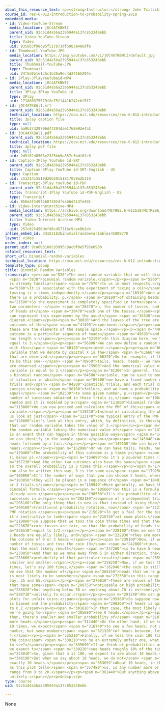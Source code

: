```yaml
---
about_this_resource_text: <p><strong>Instructor:</strong> John Tsitsiklis</p>
course_id: res-6-012-introduction-to-probability-spring-2018
embedded_media:
- id: Video-YouTube-Stream
  media_location: jOC4ATKBWlI
  parent_uid: 92c51d4a56a2395944a137c853248ebb
  title: Video-YouTube-Stream
  type: Video
  uid: 9356b3f08c95f517873df5983a486dfe
- id: Thumbnail-YouTube-JPG
  media_location: https://img.youtube.com/vi/jOC4ATKBWlI/default.jpg
  parent_uid: 92c51d4a56a2395944a137c853248ebb
  title: Thumbnail-YouTube-JPG
  type: Thumbnail
  uid: 24f5d0b1e1c5c1b36a9ec4d24165204e
- id: 3Play-3PlayYouTubeid-MP4
  media_location: jOC4ATKBWlI
  parent_uid: 92c51d4a56a2395944a137c853248ebb
  title: 3Play-3Play YouTube id
  type: 3Play
  uid: 171880875579f8e75f1441b242cbf5f7
- id: jOC4ATKBWlI.srt
  parent_uid: 92c51d4a56a2395944a137c853248ebb
  technical_location: https://ocw.mit.edu/resources/res-6-012-introduction-to-probability-spring-2018/part-i-the-fundamentals/binomial-random-variables/jOC4ATKBWlI.srt
  title: 3play caption file
  type: null
  uid: aa9b37d20706d47204dae1768e92e4a1
- id: jOC4ATKBWlI.pdf
  parent_uid: 92c51d4a56a2395944a137c853248ebb
  technical_location: https://ocw.mit.edu/resources/res-6-012-introduction-to-probability-spring-2018/part-i-the-fundamentals/binomial-random-variables/jOC4ATKBWlI.pdf
  title: 3play pdf file
  type: null
  uid: 2d5f82d0563e2325bb9a857c3bdf81c6
- id: Caption-3Play YouTube id-SRT
  parent_uid: 92c51d4a56a2395944a137c853248ebb
  title: Caption-3Play YouTube id-SRT-English - US
  type: Caption
  uid: c51314c5519d20b20151817059a2b110
- id: Transcript-3Play YouTube id-PDF
  parent_uid: 92c51d4a56a2395944a137c853248ebb
  title: Transcript-3Play YouTube id-PDF-English - US
  type: Transcript
  uid: 058e3f549f5b87305dfea66d413fe401
- id: Video-InternetArchive-MP4
  media_location: https://archive.org/download/MITRES.6-012S18/MITRES6_012S18_L05-06_300k.mp4
  parent_uid: 92c51d4a56a2395944a137c853248ebb
  title: Video-Internet Archive-MP4
  type: Video
  uid: 257c025456def40cd57316c9cee8b2d4
inline_embed_id: 34183182binomialrandomvariables45089778
layout: video
order_index: null
parent_uid: 9ca6b310dc93095c9ac0f0e5f95e6930
related_resources_text: ''
short_url: binomial-random-variables
technical_location: https://ocw.mit.edu/resources/res-6-012-introduction-to-probability-spring-2018/part-i-the-fundamentals/binomial-random-variables
template_type: popup
title: Binomial Random Variables
transcript: <p><span m="820">The next random variable that we will discuss is the</span>
  <span m="3830">binomial random variable.</span></p><p><span m="5560">It is one that
  is already familiar</span> <span m="7570">to us in most respects.</span></p><p><span
  m="9380">It is associated with the experiment of taking a coin</span> <span m="13190">and
  tossing it n times independently.</span></p><p><span m="16510">And at each toss,
  there is a probability, p,</span> <span m="20100">of obtaining heads.</span></p><p><span
  m="21590">So the experiment is completely specified in terms</span> <span m="25120">of
  two parameters--</span> <span m="26270">n, the number of tosses, and p, the probability
  of heads at</span> <span m="30470">each one of the tosses.</span></p><p><span m="32549">We
  can represent this experiment by the usual</span> <span m="35830">sequential tree
  diagram.</span></p><p><span m="38020">And the leaves of the tree are the possible
  outcomes of the</span> <span m="41490">experiment.</span></p><p><span m="42440">So
  these are the elements of the sample space.</span></p><p><span m="44640">And a typical
  outcome is a particular sequence of heads</span> <span m="49585">and tails that
  has length n.</span></p><p><span m="52190">In this diagram here, we took n to be
  equal to 3.</span></p><p><span m="56890">We can now define a random variable associated
  with this</span> <span m="60120">experiment.</span></p><p><span m="60720">Our random
  variable that we denote by capital X is the</span> <span m="63660">number of heads
  that are observed.</span></p><p><span m="66370">So for example, if the outcome happens
  to be this one--</span> <span m="70950">tails, heads, heads-- we have 2 heads that
  are observed.</span></p><p><span m="75900">And the numerical value of our random
  variable is equal to 2.</span></p><p><span m="81200">In general, this random variable,
  a binomial random</span> <span m="84580">variable, can be used to model any kind
  of situation in which</span> <span m="89500">we have a fixed number of independent
  trials and</span> <span m="94200">identical trials, and each trial can result in
  success or</span> <span m="98160">failure, and we have a probability of success
  equal</span> <span m="102539">to some given number, p.</span></p><p><span m="104880">The
  number of successes obtained in these trials is,</span> <span m="108440">of course,
  random and it is modeled by a</span> <span m="111000">binomial random variable.</span></p><p><span
  m="113800">We can now proceed and calculate the PMF of this</span> <span m="117979">random
  variable.</span></p><p><span m="119220">Instead of calculating the whole PMF, let
  us look at just</span> <span m="123140">one typical entry of the PMF.</span></p><p><span
  m="126000">Let's look at this entry, which, by definition, is the</span> <span m="129259">probability
  that our random variable takes the value of 2.</span></p><p><span m="134990">Now,
  the random variable taking the numerical value of</span> <span m="137840">2, this
  is an event that can happen in three possible ways</span> <span m="143030">that
  we can identify in the sample space.</span></p><p><span m="145840">We can have 2
  heads followed by a tail.</span></p><p><span m="149150">We can have heads, tails,
  heads.</span></p><p><span m="152990">Or we can have tails, heads, heads.</span></p><p><span
  m="159460">The probability of this outcome is p times p</span> <span m="163150">times
  (1 minus p).</span></p><p><span m="164690">So it's p squared times (1 minus p).</span></p><p><span
  m="167230">And the other two outcomes also have the same</span> <span m="169660">probability,
  so the overall probability is 3 times this.</span></p><p><span m="174050">Which
  can also be written this way, 3 is the same as</span> <span m="179250">3-choose-2.</span></p><p><span
  m="180060">It's the number of ways that you can choose 2 heads, where</span> <span
  m="183050">they will be placed in a sequence of</span> <span m="184930">3 slots
  or 3 trials.</span></p><p><span m="189940">More generally, we have the familiar
  binomial formula.</span></p><p><span m="195660">So this is a formula that you have
  already seen.</span></p><p><span m="198530">It's the probability of obtaining k
  successes in a</span> <span m="202180">sequence of n independent trials.</span></p><p><span
  m="205180">The only thing that is new is that instead of using the</span> <span
  m="209160">traditional probability notation, now</span> <span m="212130">we're using
  PMF notation.</span></p><p><span m="215020">To get a feel for the binomial PMF,
  it's instructive to look</span> <span m="218750">at some plots.</span></p><p><span
  m="219890">So suppose that we toss the coin three times and that the</span> <span
  m="223670">coin tosses are fair, so that the probability of heads is</span> <span
  m="226510">equal to 1/2.</span></p><p><span m="228180">Then we see that 1 head or
  2 heads are equally likely, and</span> <span m="232930">they are more likely than
  the outcome of 0 or 3 heads.</span></p><p><span m="239100">Now, if we change the
  number of tosses and toss the coin 10</span> <span m="242860">times, then we see
  that the most likely result</span> <span m="247260">is to have 5 heads.</span></p><p><span
  m="250050">And then as we move away from 5 in either direction, the</span> <span
  m="253660">probability of that particular result</span> <span m="255920">becomes
  smaller and smaller.</span></p><p><span m="258250">Now, if we toss the coin many
  times, let's say 100 times,</span> <span m="262840">the coin is still fair, then
  we see that the number of</span> <span m="268250">heads that we're going to get
  is most likely to be somewhere</span> <span m="272350">in this range between, let's
  say, 35 and 65.</span></p><p><span m="276810">These are values of the random variable
  that have some</span> <span m="280750">noticeable or high probabilities.</span></p><p><span
  m="283820">But anything below 30 or anything about 70 is extremely</span> <span
  m="288710">unlikely to occur.</span></p><p><span m="291240">We can generate similar
  plots for unfair coins.</span></p><p><span m="295360">So suppose now that our coin
  is biased and the probability</span> <span m="298360">of heads is quite low, equal
  to 0.2.</span></p><p><span m="301610">In that case, the most likely result is that
  we're going to</span> <span m="305680">see 0 heads.</span></p><p><span m="307640">And
  then, there's smaller and smaller probability of</span> <span m="310740">obtaining
  more heads.</span></p><p><span m="312440">On the other hand, if we toss the coin
  10 times, we expect</span> <span m="316740">to see a few heads, not a very large
  number, but some number</span> <span m="321320">of heads between, let's say, 0 and
  4.</span></p><p><span m="325210">Finally, if we toss the coin 100 times and we take
  the coin</span> <span m="330210">to be an extremely unfair one, what do we expect
  to see?</span></p><p><span m="335690">If we think of probabilities as frequencies,
  we expect to</span> <span m="339220">see heads roughly 10% of the time.</span></p><p><span
  m="343010">So, given that n is 100, we expect to see about 10 heads.</span></p><p><span
  m="348190">But when we say about 10 heads, we do not</span> <span m="351460">mean
  exactly 10 heads.</span></p><p><span m="353659">About 10 heads, in this instance,
  as this plot tells</span> <span m="357480">us, is any number more or less in the
  range from 0 to 20.</span></p><p><span m="362440">But anything above 20 is extremely
  unlikely.</span></p><p>&nbsp;</p>
type: course
uid: 92c51d4a56a2395944a137c853248ebb

---
```

None